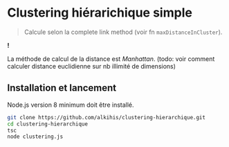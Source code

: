 # Clustering hiérarichique simple

> Calcule selon la complete link method (voir fn `maxDistanceInCluster`).

**!**

La méthode de calcul de la distance est *Manhattan*.
(todo: voir comment calculer distance euclidienne sur nb illimité de dimensions)

## Installation et lancement

Node.js version 8 minimum doit être installé.

```bash
git clone https://github.com/alkihis/clustering-hierarchique.git
cd clustering-hierarchique
tsc
node clustering.js
```
